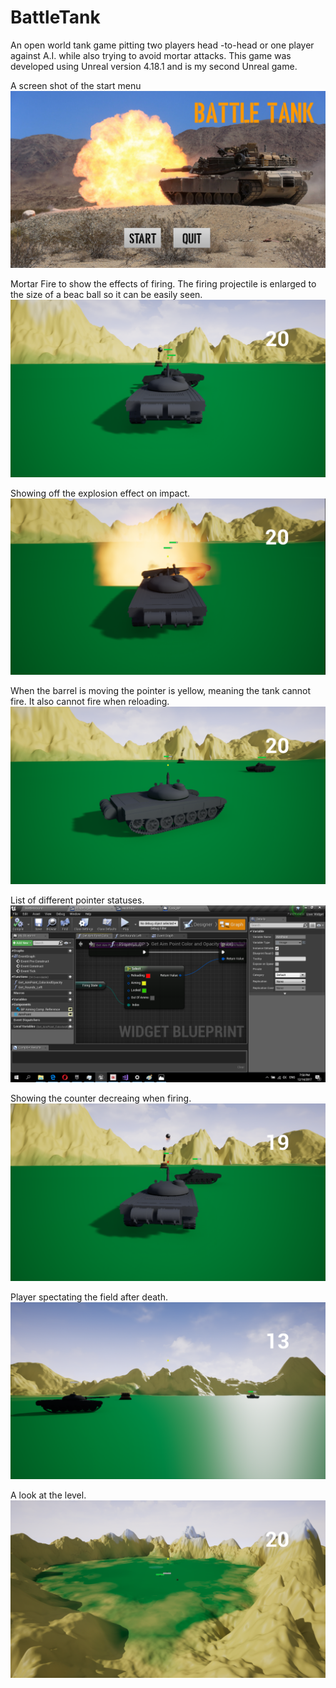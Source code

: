 # BattleTank
An open world tank game pitting two players head -to-head or one player against A.I. while also trying to avoid mortar attacks. This game was developed using Unreal version 4.18.1 and is my second Unreal game. 

A screen shot of the start menu
![Start Menu](/Pics/Start_Menu.png)

Mortar Fire to show the effects of firing. The firing projectile is enlarged to the size of a beac ball so it can be easily seen. 
![Mortar Fire](/Pics/Mortar_Fire.png)

Showing off the explosion effect on impact. 
![Mortar Fire](/Pics/Tank_Hit.png)

When the barrel is moving the pointer is yellow, meaning the tank cannot fire. It also cannot fire when reloading.
![Aiming Pointer](/Pics/Aiming.png)

List of different pointer statuses. 
![Different Pointers](/Pics/Different_Aim_Point_Colors.png)

Showing the counter decreaing when firing. 
![Ammo Counter](/Pics/Ammo_Decrease_On_Fire.png)

Player spectating the field after death.
![Spectatining After Death](/Pics/Spectating_After_Death.png)

A look at the level.
![Level View](/Pics/Level.png)
